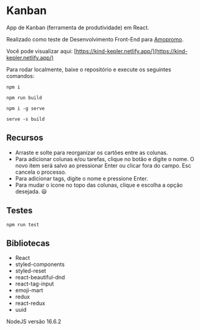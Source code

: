 # Kanban

App de Kanban (ferramenta de produtividade) em React.

Realizado como teste de Desenvolvimento Front-End para [Amopromo](https://gist.github.com/LeonardoMarco/9a9615bd425854fe15e963d5d06c715d).

Você pode visualizar aqui: [https://kind-kepler.netlify.app/](https://kind-kepler.netlify.app/)

Para rodar localmente, baixe o repositório e execute os seguintes comandos:

```
npm i

npm run build

npm i -g serve

serve -s build
```

## Recursos

- Arraste e solte para reorganizar os cartões entre as colunas.
- Para adicionar colunas e/ou tarefas, clique no botão e digite o nome. O novo item será salvo ao pressionar Enter ou clicar fora do campo. Esc cancela o processo.
- Para adicionar tags, digite o nome e pressione Enter.
- Para mudar o ícone no topo das colunas, clique e escolha a opção desejada. 😃

## Testes

```
npm run test
```

## Bibliotecas

- React
- styled-components
- styled-reset
- react-beautiful-dnd
- react-tag-input
- emoji-mart
- redux
- react-redux
- uuid

NodeJS versão 16.6.2